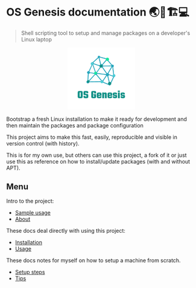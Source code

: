 # OS Genesis documentation 🌏🧬🏗💻
>  Shell scripting tool to setup and manage packages on a developer's Linux laptop

<p align="center">
    <img src="logo.png" width="180px">
</p>

Bootstrap a fresh Linux installation to make it ready for development and then maintain the packages and package configuration

This project aims to make this fast, easily, reproducible and visible in version control (with history).

This is for my own use, but others can use this project, a fork of it or just use this as reference on how to install/update packages (with and without APT).


## Menu

Intro to the project:

- [Sample usage](sample-usage.md)
- [About](about.md)

These docs deal directly with using this project:

- [Installation](installation.md)
- [Usage](usage.md)

These docs notes for myself on how to setup a machine from scratch.

- [Setup steps](setup-steps.md)
- [Tips](tips.md)
